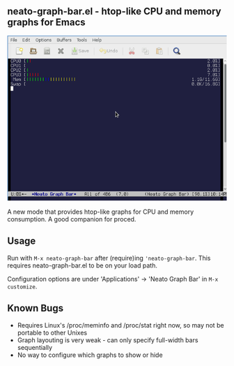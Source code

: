 neato-graph-bar.el - htop-like CPU and memory graphs for Emacs
--------

![neato-graph-bar picture](neato-graph-bar.png)

A new mode that provides htop-like graphs for CPU and memory consumption. A good
companion for proced.

Usage
--------
Run with `M-x neato-graph-bar` after (require)ing `'neato-graph-bar`. This
requires neato-graph-bar.el to be on your load path.

Configuration options are under 'Applications' -> 'Neato Graph Bar' in
`M-x customize`.

Known Bugs
--------
* Requires Linux's /proc/meminfo and /proc/stat right now, so may not be
portable to other Unixes
* Graph layouting is very weak - can only specify full-width bars sequentially
* No way to configure which graphs to show or hide
